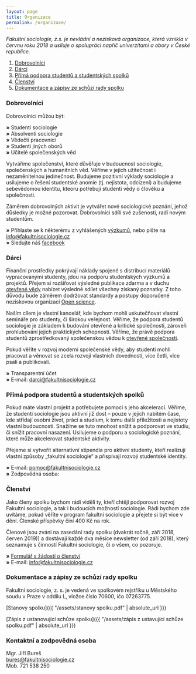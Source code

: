 ```yaml
---
layout: page
title: Organizace
permalink: /organizace/
---
```

_Fakultní sociologie, z.s. je nevládní a nezisková organizace, která vznikla v červnu roku 2018 a usiluje o spolupráci napříč univerzitami a obory v České republice._

1. [Dobrovolníci](#dobrovolníci)
2. [Dárci](#dárci)
3. [Přímá podpora studentů a studentských spolků](#přímá-podpora-studentů-a-studentských-spolků) 
4. [Členství](#členství)   
5. [Dokumentace a zápisy ze schůzí rady spolku](#dokumentace-a-zápisy-ze-schůzí-rady-spolku)


### Dobrovolníci
Dobrovolníci můžou být: 
  
**»** Studenti sociologie     
**»**	Absolventi sociologie    
**»**	Vědečtí pracovníci   
**»**	Studenti jiných oborů   
**»**	Učitelé společenských věd     
  
Vytváříme společenství, které důvěřuje v budoucnost sociologie, společenských a humanitních věd. Věříme v jejich užitečnost i nezaměnitelnou jedinečnost. Budujeme pozitivní výklady sociologie a usilujeme o řešení studentské anomie (tj. nejistota, odcizení) a budujeme sebevědomou identitu, kteoru potřebují studenti vědy o člověku a společnosti.  

Záměrem dobrovolných aktivit je vytvářet nové sociologické poznání, jehož důsledky je možné pozorovat. Dobrovolníci sdílí své zušenosti, radí novým studentům. 

  **»** Přihlaste se k některému z vyhlášených [výzkumů](http://fakultnisociologie.cz/vyzkumy/), nebo pište na info@fakultnisociologie.cz     
   **»** Sledujte náš [facebook](https://www.facebook.com/fakultnisociologie/) 

### Dárci   
Finanční prostředky pokrývají náklady spojené s distribucí materiálů vypracovanými studenty, jdou na podporu studentských výzkumů a projektů. Přejem si rozšiřovat výsledné publikace zdarma a v duchu [otevřené vědy](https://en.wikipedia.org/wiki/Open_science) nabízet výsledné sdílet všechny získaný poznatky. Z toho důvodu bude záměrem dodržovat standardy a postupy doporučené neziskovou organizací [Open science](https://cos.io/).

Naším cílem je vlastní kancelář, kde bychom mohli uskutečňovat vlastní semináře pro studenty, či širokou veřejnost. Věříme, že podpora studentů sociologie je základem k budování otevřené a kritické společnosti, zároveň prohlubování jejich praktických schopností. Věříme, že právě podpora studentů zprostředkovaný společenskou vědou k [otevřené společnosti](https://cs.wikipedia.org/wiki/Otev%C5%99en%C3%A1_spole%C4%8Dnost).   

Pokud věříte v rozvoj moderní společenské vědy, aby studenti mohli pracovat a věnovat se zcela rozvoji vlastních dovedností, více četli, více psali a publikovali.  

**»**	Transparentní účet      
**»**	E-mail: darci@fakultnisociologie.cz


### Přímá podpora studentů a studentských spolků    
Pokud máte vlastní projekt a potřebujete pomoci s jeho akcelerací. Věříme, že studenti sociologie jsou aktivní již dost – pouze v jejich nabitém čase, kde střídají osobní život, práci a studium, k tomu další příležitosti a nejistoty vlastní budoucnosti. Snažíme se tuto mnohost snížit a podporovat ve studiu, či snížit pracovní nasazení. Usilujeme o podporu a sociologické poznání, které může akcelerovat studentské aktivity.     

Přejeme si vytvořit alternativní stipendia pro aktivní studenty, kteří realizují vlastní způsoby „fakultní sociologie“ a přispívají rozvoji studentské identity.     

**»** E-mail: pomoc@fakultnisociologie.cz    
**»**	Zodpovědná osoba:   

### Členství      
Jako členy spolku bychom rádi viděli ty, kteří chtějí podporovat rozvoj Fakultní sociologie, a tak i budoucích možností sociologie. Rádi bychom zde uvítáme, pokud věříte v program fakultní sociologie a přejete si být více v dění. Členské příspěvky činí 400 Kč na rok.   

Členové jsou zváni na zasedání rady spolku (dvakrát ročně, září 2018, červen 2019)) a dostávají každé dva měsíce newsletter (od září 2018), který seznamuje s činností Fakultní sociologie, či o všem, co pozoruje.     

**»** [Formulář s žádostí o členství](https://goo.gl/forms/DwMKyVEUZyymNk1F2)   
**»** E-mail: info@fakultnisociologie.cz     


### Dokumentace a zápisy ze schůzí rady spolku

Fakultní sociologie, z. s. je vedená ve spolkovém rejstříku u Městského soudu v Praze v oddílu L, vložce číslo 70600, ičo 07263775.

[Stanovy spolku]({{ "/assets/stanovy spolku.pdf" | absolute_url }})

[Zápis z ustanovující schůze spolku]({{ "/assets/zápis z ustavující schůze spolku.pdf" | absolute_url }})

### Kontaktní a zodpovědná osoba

Mgr. Jiří Bureš     
bures@fakultnisociologie.cz  
Mob. 721 538 250     


